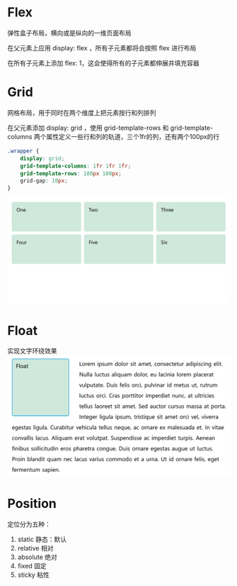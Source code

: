 # Flex

弹性盒子布局，横向或是纵向的一维页面布局

在父元素上应用 display: flex ，所有子元素都将会按照 flex 进行布局

在所有子元素上添加 flex: 1，这会使得所有的子元素都伸展并填充容器

# Grid

网格布局，用于同时在两个维度上把元素按行和列排列

在父元素添加 display: grid ，使用 grid-template-rows 和 grid-template-columns 两个属性定义一些行和列的轨道，三个1fr的列，还有两个100px的行
```css
.wrapper {
    display: grid;
    grid-template-columns: 1fr 1fr 1fr;
    grid-template-rows: 100px 100px;
    grid-gap: 10px;
}
```
![](./img/grid3x2.png)

# Float

实现文字环绕效果
![](./img/flt.png)

# Position

定位分为五种：
1. static 静态：默认
2. relative 相对
3. absolute 绝对
4. fixed 固定
5. sticky 粘性
